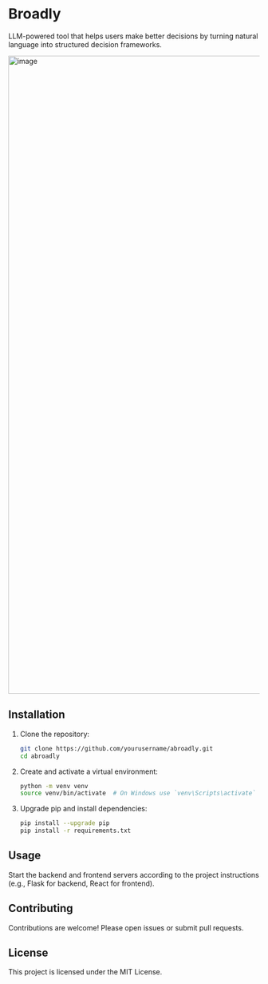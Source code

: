 # Broadly

LLM-powered tool that helps users make better decisions by turning natural language into structured decision frameworks.

<img width="921" height="1277" alt="image" src="https://github.com/user-attachments/assets/17b0ad39-5777-4284-bd13-eb11032b5672" />


## Installation

1. Clone the repository:

   ```bash
   git clone https://github.com/yourusername/abroadly.git
   cd abroadly
   ```

2. Create and activate a virtual environment:

   ```bash
   python -m venv venv
   source venv/bin/activate  # On Windows use `venv\Scripts\activate`
   ```

3. Upgrade pip and install dependencies:

   ```bash
   pip install --upgrade pip
   pip install -r requirements.txt
   ```

## Usage

Start the backend and frontend servers according to the project instructions (e.g., Flask for backend, React for frontend).

## Contributing

Contributions are welcome! Please open issues or submit pull requests.

## License

This project is licensed under the MIT License.
